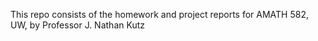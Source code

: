 This repo consists of the homework and project reports for AMATH 582, UW, by Professor J. Nathan Kutz
